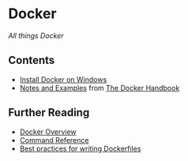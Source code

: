 # Docker

*All things Docker*

## Contents

- [Install Docker on Windows](./INSTALL.md)
- [Notes and Examples](./fcc-handbook/NOTES.md) from [The Docker Handbook](https://www.freecodecamp.org/news/the-docker-handbook/)

## Further Reading

- [Docker Overview](https://docs.docker.com/get-started/overview/)
- [Command Reference](https://docs.docker.com/engine/reference/commandline/container/)
- [Best practices for writing Dockerfiles](https://docs.docker.com/develop/develop-images/dockerfile_best-practices/)

